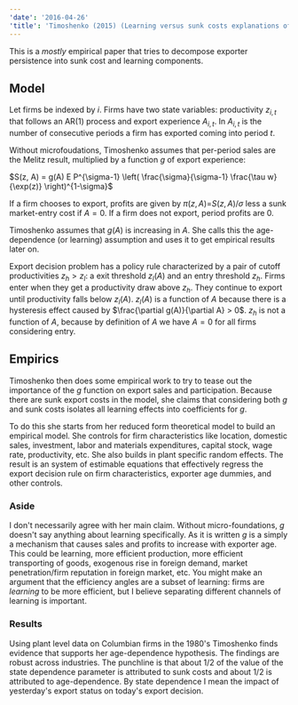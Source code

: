 ```yaml
---
'date': '2016-04-26'
'title': 'Timoshenko (2015) (Learning versus sunk costs explanations of export persistence)'
---
```


<p>This is a <em>mostly</em> empirical paper that tries to decompose exporter persistence into sunk cost and learning components.</p>
<h2 id="model">Model</h2>
<p>Let firms be indexed by <span class="math inline"><em>i</em></span>. Firms have two state variables: productivity <span class="math inline"><em>z</em><sub><em>i</em>, <em>t</em></sub></span> that follows an AR(1) process and export experience <span class="math inline"><em>A</em><sub><em>i</em>, <em>t</em></sub></span>. In <span class="math inline"><em>A</em><sub><em>i</em>, <em>t</em></sub></span> is the number of consecutive periods a firm has exported coming into period <span class="math inline"><em>t</em></span>.</p>
<p>Without microfoudations, Timoshenko assumes that per-period sales are the Melitz result, multiplied by a function <span class="math inline"><em>g</em></span> of export experience:</p>
<p><span class="math inline">$S(z, A) = g(A) E P^{\sigma-1} \left( \frac{\sigma}{\sigma-1} \frac{\tau w}{\exp(z)} \right)^{1-\sigma}$</span></p>
<p>If a firm chooses to export, profits are given by <span class="math inline"><em>π</em>(<em>z</em>, <em>A</em>)=<em>S</em>(<em>z</em>, <em>A</em>)/<em>σ</em></span> less a sunk market-entry cost if <span class="math inline"><em>A</em> = 0</span>. If a firm does not export, period profits are 0.</p>
<p>Timoshenko assumes that <span class="math inline"><em>g</em>(<em>A</em>)</span> is increasing in <span class="math inline"><em>A</em></span>. She calls this the age-dependence (or learning) assumption and uses it to get empirical results later on.</p>
<p>Export decision problem has a policy rule characterized by a pair of cutoff productivities <span class="math inline"><em>z</em><sub><em>h</em></sub> &gt; <em>z</em><sub><em>l</em></sub></span>: a exit threshold <span class="math inline"><em>z</em><sub><em>l</em></sub>(<em>A</em>)</span> and an entry threshold <span class="math inline"><em>z</em><sub><em>h</em></sub></span>. Firms enter when they get a productivity draw above <span class="math inline"><em>z</em><sub><em>h</em></sub></span>. They continue to export until productivity falls below <span class="math inline"><em>z</em><sub><em>l</em></sub>(<em>A</em>)</span>. <span class="math inline"><em>z</em><sub><em>l</em></sub>(<em>A</em>)</span> is a function of <span class="math inline"><em>A</em></span> because there is a hysteresis effect caused by <span class="math inline">$\frac{\partial g(A)}{\partial A} &gt; 0$</span>. <span class="math inline"><em>z</em><sub><em>h</em></sub></span> is not a function of <span class="math inline"><em>A</em></span>, because by definition of <span class="math inline"><em>A</em></span> we have <span class="math inline"><em>A</em> = 0</span> for all firms considering entry.</p>
<h2 id="empirics">Empirics</h2>
<p>Timoshenko then does some empirical work to try to tease out the importance of the <span class="math inline"><em>g</em></span> function on export sales and participation. Because there are sunk export costs in the model, she claims that considering both <span class="math inline"><em>g</em></span> and sunk costs isolates all learning effects into coefficients for <span class="math inline"><em>g</em></span>.</p>
<p>To do this she starts from her reduced form theoretical model to build an empirical model. She controls for firm characteristics like location, domestic sales, investment, labor and materials expenditures, capital stock, wage rate, productivity, etc. She also builds in plant specific random effects. The result is an system of estimable equations that effectively regress the export decision rule on firm characteristics, exporter age dummies, and other controls.</p>
<h3 id="aside">Aside</h3>
<p>I don't necessarily agree with her main claim. Without micro-foundations, <span class="math inline"><em>g</em></span> doesn't say anything about learning specifically. As it is written <span class="math inline"><em>g</em></span> is a simply a mechanism that causes sales and profits to increase with exporter age. This could be learning, more efficient production, more efficient transporting of goods, exogenous rise in foreign demand, market penetration/firm reputation in foreign market, etc. You might make an argument that the efficiency angles are a subset of learning: firms are <em>learning</em> to be more efficient, but I believe separating different channels of learning is important.</p>
<h3 id="results">Results</h3>
<p>Using plant level data on Columbian firms in the 1980's Timoshenko finds evidence that supports her age-dependence hypothesis. The findings are robust across industries. The punchline is that about 1/2 of the value of the state dependence parameter is attributed to sunk costs and about 1/2 is attributed to age-dependence. By state dependence I mean the impact of yesterday's export status on today's export decision.</p>
<div id="refs" class="references">

</div>

